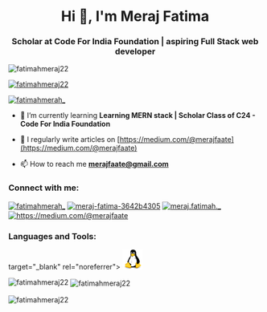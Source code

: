 <h1 align="center">Hi 👋, I'm Meraj Fatima</h1>
<h3 align="center">Scholar at Code For India Foundation | aspiring Full Stack web developer</h3>

<p align="left"> <img src="https://komarev.com/ghpvc/?username=fatimahmeraj22&label=Profile%20views&color=0e75b6&style=flat" alt="fatimahmeraj22" /> </p>

<p align="left"> <a href="https://github.com/ryo-ma/github-profile-trophy"><img src="https://github-profile-trophy.vercel.app/?username=fatimahmeraj22" alt="fatimahmeraj22" /></a> </p>

<p align="left"> <a href="https://twitter.com/fatimahmerah_" target="blank"><img src="https://img.shields.io/twitter/follow/fatimahmerah_?logo=twitter&style=for-the-badge" alt="fatimahmerah_" /></a> </p>

- 🌱 I’m currently learning **Learning MERN stack | Scholar Class of C24 - Code For India Foundation**

- 📝 I regularly write articles on [https://medium.com/@merajfaate](https://medium.com/@merajfaate)

- 📫 How to reach me **merajfaate@gmail.com**

<h3 align="left">Connect with me:</h3>
<p align="left">
<a href="https://twitter.com/fatimahmerah_" target="blank"><img align="center" src="https://raw.githubusercontent.com/rahuldkjain/github-profile-readme-generator/master/src/images/icons/Social/twitter.svg" alt="fatimahmerah_" height="30" width="40" /></a>
<a href="https://linkedin.com/in/meraj-fatima-3642b4305" target="blank"><img align="center" src="https://raw.githubusercontent.com/rahuldkjain/github-profile-readme-generator/master/src/images/icons/Social/linked-in-alt.svg" alt="meraj-fatima-3642b4305" height="30" width="40" /></a>
<a href="https://instagram.com/meraj.fatimah._" target="blank"><img align="center" src="https://raw.githubusercontent.com/rahuldkjain/github-profile-readme-generator/master/src/images/icons/Social/instagram.svg" alt="meraj.fatimah._" height="30" width="40" /></a>
<a href="https://medium.com/https://medium.com/@merajfaate" target="blank"><img align="center" src="https://raw.githubusercontent.com/rahuldkjain/github-profile-readme-generator/master/src/images/icons/Social/medium.svg" alt="https://medium.com/@merajfaate" height="30" width="40" /></a>
</p>
<h3 align="left">Languages and Tools:</h3>
target="_blank" rel="noreferrer"> <img src="https://raw.githubusercontent.com/devicons/devicon/master/icons/linux/linux-original.svg" alt="linux" width="40" height="40"/> </a> <a src="https://raw.githubusercontent.com/devicons/devicon/master/icons/nodejs/nodejs-original-wordmark.svg" alt="nodejs" width="40" height="40"/> </a> </p>

<p><img align="left" src="https://github-readme-stats.vercel.app/api/top-langs?username=fatimahmeraj22&show_icons=true&locale=en&layout=compact" alt="fatimahmeraj22" /></p>

<p>&nbsp;<img align="center" src="https://github-readme-stats.vercel.app/api?username=fatimahmeraj22&show_icons=true&locale=en" alt="fatimahmeraj22" /></p>

<p><img align="center" src="https://github-readme-streak-stats.herokuapp.com/?user=fatimahmeraj22&" alt="fatimahmeraj22" /></p>
